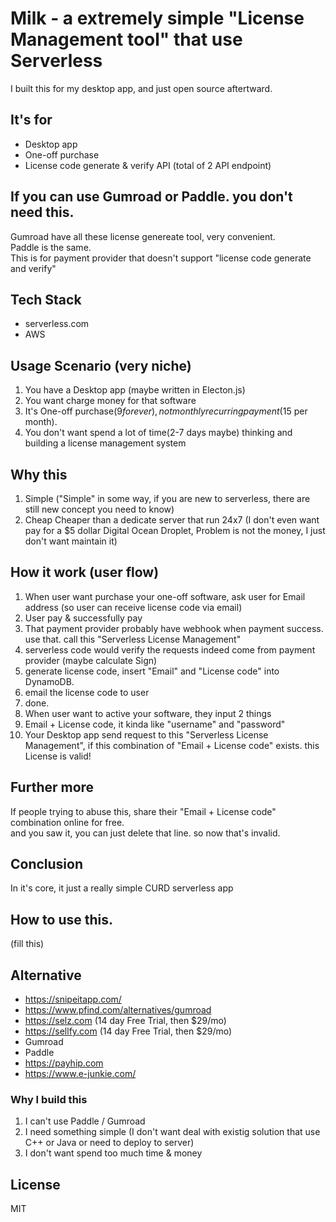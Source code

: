 # Milk - a extremely simple "License Management tool" that use Serverless     
I built this for my desktop app, and just open source aftertward.      

## It's for 
* Desktop app
* One-off purchase
* License code generate & verify API (total of 2 API endpoint)

## If you can use Gumroad or Paddle. you don't need this.  
Gumroad have all these license genereate tool, very convenient.  
Paddle is the same.  
This is for payment provider that doesn't support "license code generate and verify"   

## Tech Stack
* serverless.com
* AWS 

## Usage Scenario (very niche)
1. You have a Desktop app (maybe written in Electon.js)
2. You want charge money for that software
3. It's One-off purchase($9 forever), not monthly recurring payment($15 per month).
4. You don't want spend a lot of time(2-7 days maybe) thinking and building a license management system

## Why this
1. Simple
  ("Simple" in some way, if you are new to serverless, there are still new concept you need to know)
2. Cheap
  Cheaper than a dedicate server that run 24x7 (I don't even want pay for a $5 dollar Digital Ocean Droplet, Problem is not the money, I just don't want maintain it)

## How it work (user flow)
1. When user want purchase your one-off software, ask user for Email address (so user can receive license code via email)
2. User pay & successfully pay
3. That payment provider probably have webhook when payment success. use that. call this "Serverless License Management"
4. serverless code would verify the requests indeed come from payment provider (maybe calculate Sign)
5. generate license code, insert "Email" and "License code" into DynamoDB.
6. email the license code to user
7. done.
8. When user want to active your software, they input 2 things
9. Email + License code, it kinda like "username" and "password"
10. Your Desktop app send request to this "Serverless License Management", if this combination of "Email + License code" exists. this License is valid!

## Further more
If people trying to abuse this, share their "Email + License code" combination online for free.  
and you saw it, you can just delete that line. so now that's invalid.  

## Conclusion
In it's core, it just a really simple CURD serverless app    

## How to use this.  
(fill this)  

## Alternative
* https://snipeitapp.com/
* https://www.pfind.com/alternatives/gumroad
* https://selz.com (14 day Free Trial, then $29/mo)
* https://sellfy.com (14 day Free Trial, then $29/mo)
* Gumroad
* Paddle
* https://payhip.com
* https://www.e-junkie.com/

### Why I build this
1. I can't use Paddle / Gumroad
2. I need something simple (I don't want deal with existig solution that use C++ or Java or need to deploy to server)
3. I don't want spend too much time & money


## License
MIT